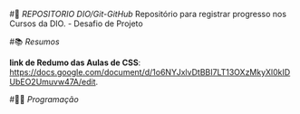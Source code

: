 #📖 *REPOSITORIO DIO/Git-GitHub*
Repositório para registrar progresso nos Cursos da DIO. - Desafio de Projeto



#📚 *Resumos*

**link de Redumo das Aulas de CSS**: https://docs.google.com/document/d/1o6NYJxlvDtBBI7LT13OXzMkyXl0kIDUbEO2Umuvw47A/edit.


#👨‍💻 *Programação*




